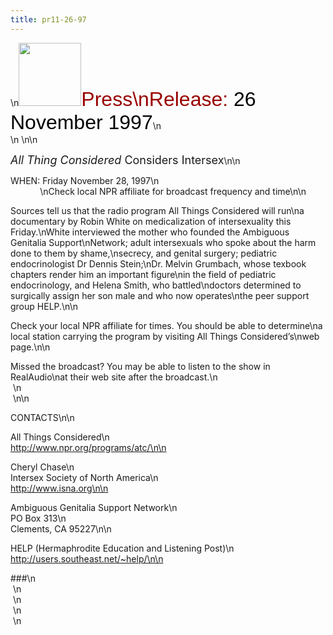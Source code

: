 ```yaml
---
title: pr11-26-97
---
```


\n<IMG SRC="/img/logo100.gif" HEIGHT="101" WIDTH="100" /><FONT FACE="Arial,Helvetica"><FONT SIZE="+3"><FONT COLOR="#990000">Press\nRelease: </FONT><FONT COLOR="#000000">26 November 1997</FONT></FONT></FONT>\n  
\n&nbsp;\n\n

<FONT SIZE="+1"><I>All Thing Considered</I> Considers Intersex</FONT>\n\n

<span class="caps">WHEN</span>: Friday November 28, 1997\n  
&nbsp;&nbsp;&nbsp;&nbsp;&nbsp;&nbsp;&nbsp;&nbsp;&nbsp;&nbsp;&nbsp;&nbsp;\nCheck local <span class="caps">NPR</span> affiliate for broadcast frequency and time\n\n

Sources tell us that the radio program All Things Considered will run\na documentary by Robin White on medicalization of intersexuality this Friday.\nWhite interviewed the mother who founded the Ambiguous Genitalia Support\nNetwork; adult intersexuals who spoke about the harm done to them by shame,\nsecrecy, and genital surgery; pediatric endocrinologist Dr Dennis Stein;\nDr. Melvin Grumbach, whose texbook chapters render him an important figure\nin the field of pediatric endocrinology, and Helena Smith, who battled\ndoctors determined to surgically assign her son male and who now operates\nthe peer support group <span class="caps">HELP</span>.\n\n

Check your local <span class="caps">NPR</span> affiliate for times. You should be able to determine\na local station carrying the program by visiting All Things Considered&#8217;s\nweb page.\n\n

Missed the broadcast? You may be able to listen to the show in RealAudio\nat their web site after the broadcast.\n  
&nbsp;\n  
&nbsp;\n\n

<span class="caps">CONTACTS</span>\n\n

All Things Considered\n  
http://www.npr.org/programs/atc/\n\n

Cheryl Chase\n  
Intersex Society of North America\n  
http://www.isna.org\n\n

Ambiguous Genitalia Support Network\n  
PO Box 313\n  
Clements, CA 95227\n\n

<span class="caps">HELP</span> (Hermaphrodite Education and Listening Post)\n  
http://users.southeast.net/~help/\n\n

###\n  
&nbsp;\n  
&nbsp;\n  
&nbsp;\n  
&nbsp;\n